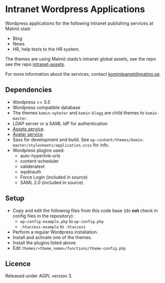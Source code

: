 Intranet Wordpress Applications
=============
Wordpress applications for the following intranet publishing services at Malmö stad:
* Blog
* News
* HR, help texts to the HR system.

The themes are using Malmö stads’s intranet global assets, see the repo see the repo [intranet-assets](https://github.com/malmostad/intranet-assets).

For more information about the services, contact kominteamet@malmo.se.

## Dependencies
* Wordpress >= 3.5
* Wordpress compatible database
* The themes `komin-nyheter` and `komin-blogg` are child themes to `komin-master`.
* LDAP server or a SAML IdP for authentication
* [Assets service](https://github.com/malmostad/intranet-assets).
* [Avatar service](https://github.com/malmostad/intranet-dashboard/wiki/Avatar-Service).
* Sass for development and build. See `wp-content/themes/komin-master/stylesheets/application.scss` for info.
* Wordpress plugins used:
  * auto-hyperlink-urls
  * content-scheduler
  * valideratext
  * wpdirauth
  * Force Login (included in source)
  * SAML 2.0 (included in source)

## Setup
* Copy and edit the following files from this code base (do __not__ check in config files in the repository):
  * `wp-config-example.php` to `wp-config.php`
  * `.htaccess-example` to `.htaccess`
* Perform a regular Wordpress installation.
* Install and activate one of the themes.
* Install the plugins listed above.
* Edit `themes/<theme_name>/functions/theme-config.php`

## Licence
Released under AGPL version 3.

